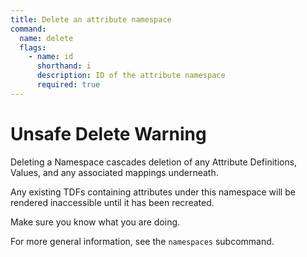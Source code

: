 ```yaml
---
title: Delete an attribute namespace
command:
  name: delete
  flags:
    - name: id
      shorthand: i
      description: ID of the attribute namespace
      required: true
---
```


# Unsafe Delete Warning

Deleting a Namespace cascades deletion of any Attribute Definitions, Values, and any associated mappings underneath.

Any existing TDFs containing attributes under this namespace will be rendered inaccessible until it has been recreated.

Make sure you know what you are doing.

For more general information, see the `namespaces` subcommand.

